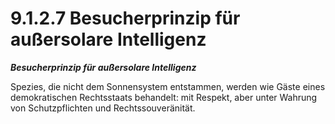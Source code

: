 # 9.1.2.7 Besucherprinzip für außersolare Intelligenz

_**Besucherprinzip für außersolare Intelligenz**_

Spezies, die nicht dem Sonnensystem entstammen, werden wie Gäste eines demokratischen Rechtsstaats behandelt: mit Respekt, aber unter Wahrung von Schutzpflichten und Rechtssouveränität.
